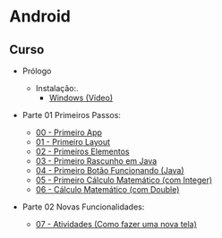 # Android


## Curso

- Prólogo
  - Instalação:.
    - [Windows (Vídeo)](https://youtu.be/0AJtabl7nkw)

- Parte 01 Primeiros Passos:
   - [00 - Primeiro App](android_files/curso/00/00-primeiro_app.html)
   - [01 - Primeiro Layout](android_files/curso/01/01-simples_layout.html)
   - [02 - Primeiros Elementos](android_files/curso/02/02-alguns_elementos.html)
   - [03 - Primeiro Rascunho em Java](android_files/curso/03/03-um_programa_em_java.html)
   - [04 - Primeiro Botão Funcionando (Java)](android_files/curso/04/04-botao_funcionalidade.html)
   - [05 - Primeiro Cálculo Matemático (com Integer)](android_files/curso/05/05-conta_matematica.html)
   - [06 - Cálculo Matemático (com Double)](android_files/curso/06/06-conta_matematica_double.html)

- Parte 02 Novas Funcionalidades:
   - [07 - Atividades (Como fazer uma nova tela)](android_files/curso/07/07-atividades.html)

<!-- - Parte 01 Variáveis:
  - [01 - Tipos de variáveis](c_files/curso/01/01-tipos.html)
- Parte 02 Comandos de Controle:
  - [02 - Comandos Condicionais](c_files/curso/01/02-condicional.html)
  - [03 - Comandos de Repetição](c_files/curso/01/03-repeticao.html)
- Parte 03 Arrays:
  - [04 - Arrays](c_files/curso/01/04-arrays.html)
  - [05 - Strings](c_files/curso/01/05-strings.html)
- Parte 04 Funções:
  - [06 - Funções](c_files/curso/01/06-funcoes.html)
  - [07 - Ponteiros e passagem por valor ou referência](c_files/curso/01/06.02-ponteiros.html)


## Listas

- [03 - Comandos de Repetição](c_files/listas/03-repeticao/lista_repeticao.html)
- [04 - Arrays](c_files/listas/04-arrays/lista_arrays.html)
- [05 - Strings](c_files/listas/05-strings/lista_strings.html)
- [06 - Funções](c_files/listas/06-funcoes/lista_funcoes.html)
- [07 - Funções (Passagem por valor ou referência)](c_files/listas/06.02-funcoes/lista_funcoes_referencia.html) -->
